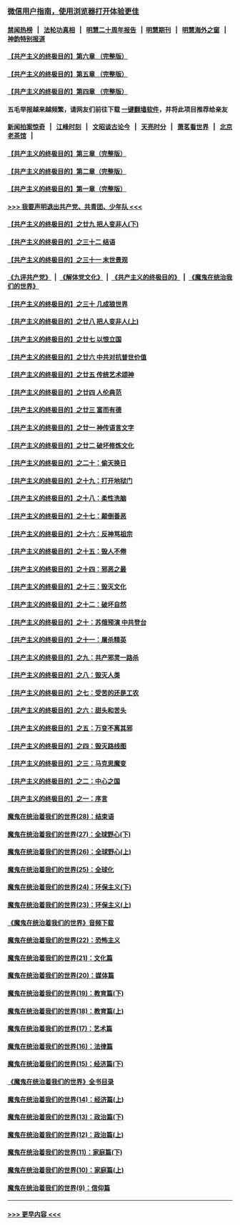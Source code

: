 ### [微信用户指南，使用浏览器打开体验更佳](https://github.com/gfw-breaker/banned-news1/blob/master/indexes/wechat-guide.md?t=0)
#### [禁闻热榜](热点新闻.md?t=0)  &nbsp;&nbsp;|&nbsp;&nbsp; [法轮功真相](https://github.com/gfw-breaker/truth/blob/master/README.md?t=0) &nbsp;&nbsp;|&nbsp;&nbsp; [明慧二十周年报告](https://github.com/gfw-breaker/mh-reports/blob/master/README.md?t=0) &nbsp;&nbsp;|&nbsp;&nbsp;[明慧期刊](https://github.com/gfw-breaker/mh-qikan) &nbsp;&nbsp;|&nbsp;&nbsp; [明慧海外之窗](https://github.com/gfw-breaker/mh-news/blob/master/README.md?t=0) &nbsp;&nbsp;|&nbsp;&nbsp; [神韵特别报道](https://github.com/gfw-breaker/mh-news/blob/master/shenyun.md?t=0)
#### [【共产主义的终极目的】第六章 （完整版）](../pages/nsc422/n11428913.md?t=02090722) 
#### [【共产主义的终极目的】第五章 （完整版）](../pages/nsc422/n11428912.md?t=02090722) 
#### [【共产主义的终极目的】第四章 （完整版）](../pages/nsc422/n11428907.md?t=02090722) 
#### 五毛举报越来越频繁，请网友们前往下载 [一键翻墙软件](https://github.com/gfw-breaker/ssr-accounts)，并将此项目推荐给亲友
#### [新闻拍案惊奇](https://github.com/gfw-breaker/banned-news1/blob/master/pages/link4.md) &nbsp;&nbsp;|&nbsp;&nbsp; [江峰时刻](https://github.com/gfw-breaker/banned-news1/blob/master/pages/link4.md) &nbsp;&nbsp;|&nbsp;&nbsp; [文昭谈古论今](https://github.com/gfw-breaker/banned-news1/blob/master/pages/link4.md) &nbsp;&nbsp;|&nbsp;&nbsp; [天亮时分](https://github.com/gfw-breaker/banned-news1/blob/master/pages/link4.md) &nbsp;&nbsp;|&nbsp;&nbsp; [萧茗看世界](https://github.com/gfw-breaker/banned-news1/blob/master/pages/link4.md) &nbsp;&nbsp;|&nbsp;&nbsp; [北京老茶馆](https://github.com/gfw-breaker/banned-news1/blob/master/pages/link4.md) &nbsp;&nbsp;|&nbsp;&nbsp; 
#### [【共产主义的终极目的】第三章（完整版）](../pages/nsc422/n11428848.md?t=02090722) 
#### [【共产主义的终极目的】第二章（完整版）](../pages/nsc422/n11428831.md?t=02090722) 
#### [【共产主义的终极目的】第一章（完整版）](../pages/nsc422/n11417651.md?t=02090722) 
#### [>>> 我要声明退出共产党、共青团、少年队 <<<](https://github.com/begood0513/goodnews/blob/master/quit/letter.md) 
#### [【共产主义的终极目的】之廿九 把人变非人(下)](../pages/nsc422/n11344140.md?t=02090722) 
#### [【共产主义的终极目的】之三十二 结语](../pages/nsc422/n11360535.md?t=02090722) 
#### [【共产主义的终极目的】之三十一 末世景观](../pages/nsc422/n11351129.md?t=02090722) 
#### [《九评共产党》](https://github.com/begood0513/9ping.md/blob/master/README.md) &nbsp;|&nbsp; [《解体党文化》](../../../../jtdwh.md/blob/master/README.md)  &nbsp;|&nbsp; [《共产主义的终极目的》](../../../../gczydzjmd.md/blob/master/README.md) &nbsp;|&nbsp; [《魔鬼在统治我们的世界》](../../../../mgztzwmdsj.md/blob/master/README.md) 
#### [【共产主义的终极目的】之三十 几成狼世界](../pages/nsc422/n11348280.md?t=02090722) 
#### [【共产主义的终极目的】之廿八 把人变非人(上)](../pages/nsc422/n11340492.md?t=02090722) 
#### [【共产主义的终极目的】之廿七 以恨立国](../pages/nsc422/n11336944.md?t=02090722) 
#### [【共产主义的终极目的】之廿六 中共对抗普世价值](../pages/nsc422/n11324785.md?t=02090722) 
#### [【共产主义的终极目的】之廿五 传统艺术颂神](../pages/nsc422/n11296396.md?t=02090722) 
#### [【共产主义的终极目的】之廿四 人伦典范](../pages/nsc422/n11296397.md?t=02090722) 
#### [【共产主义的终极目的】之廿三 富而有德](../pages/nsc422/n11283598.md?t=02090722) 
#### [【共产主义的终极目的】之廿一 神传语言文字](../pages/nsc422/n11263265.md?t=02090722) 
#### [【共产主义的终极目的】之廿二 破坏修炼文化](../pages/nsc422/n11245728.md?t=02090722) 
#### [【共产主义的终极目的】之二十：偷天换日](../pages/nsc422/n11238846.md?t=02090722) 
#### [【共产主义的终极目的】之十九：打开地狱门](../pages/nsc422/n11206376.md?t=02090722) 
#### [【共产主义的终极目的】之十八：柔性洗脑](../pages/nsc422/n11199994.md?t=02090722) 
#### [【共产主义的终极目的】之十七：颠倒善恶](../pages/nsc422/n11179782.md?t=02090722) 
#### [【共产主义的终极目的】之十六：反神骂祖宗](../pages/nsc422/n11166798.md?t=02090722) 
#### [【共产主义的终极目的】之十五：毁人不倦](../pages/nsc422/n11166792.md?t=02090722) 
#### [【共产主义的终极目的】之十四：邪恶之最](../pages/nsc422/n11150249.md?t=02090722) 
#### [【共产主义的终极目的】之十三：毁灭文化](../pages/nsc422/n11135227.md?t=02090722) 
#### [【共产主义的终极目的】之十二：破坏自然](../pages/nsc422/n11135214.md?t=02090722) 
#### [【共产主义的终极目的】之十：苏俄预演 中共登台](../pages/nsc422/n11118424.md?t=02090722) 
#### [【共产主义的终极目的】之十一：屠杀精英](../pages/nsc422/n11118442.md?t=02090722) 
#### [【共产主义的终极目的】之九：共产邪灵一路杀](../pages/nsc422/n11114139.md?t=02090722) 
#### [【共产主义的终极目的】之八：毁灭人类](../pages/nsc422/n11108503.md?t=02090722) 
#### [【共产主义的终极目的】之七：受苦的还是工农](../pages/nsc422/n11101809.md?t=02090722) 
#### [【共产主义的终极目的】之六：甜头和苦头](../pages/nsc422/n11096971.md?t=02090722) 
#### [【共产主义的终极目的】之五：万变不离其邪](../pages/nsc422/n11091285.md?t=02090722) 
#### [【共产主义的终极目的】之四：毁灭路线图](../pages/nsc422/n11086284.md?t=02090722) 
#### [【共产主义的终极目的】之三：马克思魔变](../pages/nsc422/n11061941.md?t=02090722) 
#### [【共产主义的终极目的】之二：中心之国](../pages/nsc422/n11047728.md?t=02090722) 
#### [【共产主义的终极目的】之一：序言](../pages/nsc422/n11086077.md?t=02090722) 
#### [魔鬼在统治着我们的世界(28)：结束语](../pages/nsc422/n10936246.md?t=02090722) 
#### [魔鬼在统治着我们的世界(27)：全球野心(下)](../pages/nsc422/n10928319.md?t=02090722) 
#### [魔鬼在统治着我们的世界(26)：全球野心(上)](../pages/nsc422/n10900318.md?t=02090722) 
#### [魔鬼在统治着我们的世界(25)：全球化](../pages/nsc422/n10788205.md?t=02090722) 
#### [魔鬼在统治着我们的世界(24)：环保主义(下)](../pages/nsc422/n10695307.md?t=02090722) 
#### [魔鬼在统治着我们的世界(23)：环保主义(上)](../pages/nsc422/n10688613.md?t=02090722) 
#### [《魔鬼在统治着我们的世界》音频下载](../pages/nsc422/n10635553.md?t=02090722) 
#### [魔鬼在统治着我们的世界(22)：恐怖主义](../pages/nsc422/n10614727.md?t=02090722) 
#### [魔鬼在统治着我们的世界(21)：文化篇](../pages/nsc422/n10597706.md?t=02090722) 
#### [魔鬼在统治着我们的世界(20)：媒体篇](../pages/nsc422/n10586579.md?t=02090722) 
#### [魔鬼在统治着我们的世界(19)：教育篇(下)](../pages/nsc422/n10564808.md?t=02090722) 
#### [魔鬼在统治着我们的世界(18)：教育篇(上)](../pages/nsc422/n10526970.md?t=02090722) 
#### [魔鬼在统治着我们的世界(17)：艺术篇](../pages/nsc422/n10499093.md?t=02090722) 
#### [魔鬼在统治着我们的世界(16)：法律篇](../pages/nsc422/n10485969.md?t=02090722) 
#### [魔鬼在统治着我们的世界(15)：经济篇(下)](../pages/nsc422/n10469975.md?t=02090722) 
#### [《魔鬼在统治着我们的世界》全书目录](../pages/nsc422/n10464261.md?t=02090722) 
#### [魔鬼在统治着我们的世界(14)：经济篇(上)](../pages/nsc422/n10457370.md?t=02090722) 
#### [魔鬼在统治着我们的世界(13)：政治篇(下)](../pages/nsc422/n10448270.md?t=02090722) 
#### [魔鬼在统治着我们的世界(12)：政治篇(上)](../pages/nsc422/n10444576.md?t=02090722) 
#### [魔鬼在统治着我们的世界(11)：家庭篇(下)](../pages/nsc422/n10440961.md?t=02090722) 
#### [魔鬼在统治着我们的世界(10)：家庭篇(上)](../pages/nsc422/n10435448.md?t=02090722) 
#### [魔鬼在统治着我们的世界(9)：信仰篇](../pages/nsc422/n10432159.md?t=02090722) 

----
#### [ >>> 更早内容 <<< ](../indexes/nsc422-earlier.md)
